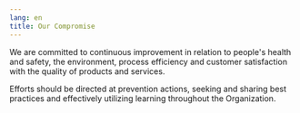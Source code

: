 ```yaml
---
lang: en
title: Our Compromise
---
```

We are committed to continuous improvement in relation to people's health and safety, the environment, process efficiency and customer satisfaction with the quality of products and services.

Efforts should be directed at prevention actions, seeking and sharing best practices and effectively utilizing learning throughout the Organization.
